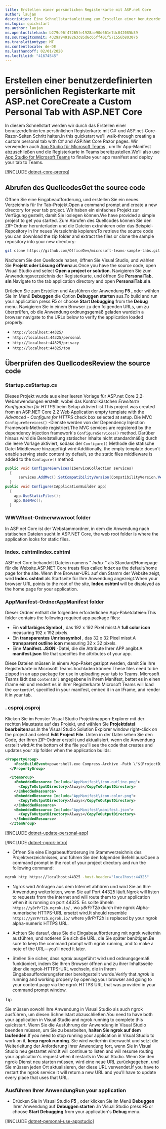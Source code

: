 ```yaml
---
title: Erstellen einer persönlichen Registerkarte mit ASP.net Core
author: laujan
description: Eine Schnellstartanleitung zum Erstellen einer benutzerdefinierten persönlichen Registerkarte mit ASP.net Core.
ms.topic: quickstart
ms.author: laujan
ms.openlocfilehash: b279c96f47265fe1928ae90d661e7dc042085b39
ms.sourcegitcommit: 4329a94918263c85d6c65ff401f571556b80307b
ms.translationtype: MT
ms.contentlocale: de-DE
ms.lasthandoff: 02/01/2020
ms.locfileid: "41674545"
---
```

# <a name="create-a-custom-personal-tab-with-aspnet-core"></a><span data-ttu-id="87bfb-103">Erstellen einer benutzerdefinierten persönlichen Registerkarte mit ASP.net Core</span><span class="sxs-lookup"><span data-stu-id="87bfb-103">Create a Custom Personal Tab with ASP.NET Core</span></span>

<span data-ttu-id="87bfb-104">In diesem Schnellstart werden wir durch das Erstellen einer benutzerdefinierten persönlichen Registerkarte mit C#-und ASP.net-Core-Razor-Seiten Schritt halten.</span><span class="sxs-lookup"><span data-stu-id="87bfb-104">In this quickstart we'll walk-through creating a custom personal tab with C# and ASP.Net Core Razor pages.</span></span> <span data-ttu-id="87bfb-105">Wir verwenden auch [App Studio für Microsoft Teams](~/concepts/build-and-test/app-studio-overview.md) , um Ihr App-Manifest abzuschließen und die Registerkarte in Teams bereitzustellen.</span><span class="sxs-lookup"><span data-stu-id="87bfb-105">We'll also use [App Studio for Microsoft Teams](~/concepts/build-and-test/app-studio-overview.md) to finalize your app manifest and deploy your tab to Teams.</span></span>

[!INCLUDE [dotnet-core-prereq](~/includes/tabs/dotnet-core-prereq.md)]

## <a name="get-the-source-code"></a><span data-ttu-id="87bfb-106">Abrufen des Quellcodes</span><span class="sxs-lookup"><span data-stu-id="87bfb-106">Get the source code</span></span>

<span data-ttu-id="87bfb-107">Öffnen Sie eine Eingabeaufforderung, und erstellen Sie ein neues Verzeichnis für Ihr Tab-Projekt.</span><span class="sxs-lookup"><span data-stu-id="87bfb-107">Open a command prompt and create a new directory for your tab project.</span></span> <span data-ttu-id="87bfb-108">Wir haben ein einfaches Projekt zur Verfügung gestellt, damit Sie loslegen können.</span><span class="sxs-lookup"><span data-stu-id="87bfb-108">We have provided a simple project to get you started.</span></span> <span data-ttu-id="87bfb-109">Zum Abrufen des Quellcodes können Sie den ZIP-Ordner herunterladen und die Dateien extrahieren oder das Beispiel-Repository in Ihr neues Verzeichnis kopieren:</span><span class="sxs-lookup"><span data-stu-id="87bfb-109">To retrieve the source code you can download the zip folder and extract the files or clone the sample repository into your new directory:</span></span>

```bash
git clone https://github.com/OfficeDev/microsoft-teams-sample-tabs.git
```

<span data-ttu-id="87bfb-110">Nachdem Sie den Quellcode haben, öffnen Sie Visual Studio, und wählen Sie **Projekt oder Lösung öffnen**aus.</span><span class="sxs-lookup"><span data-stu-id="87bfb-110">Once you have the source code, open Visual Studio and select **Open a project or solution**.</span></span> <span data-ttu-id="87bfb-111">Navigieren Sie zum Anwendungsverzeichnis der Registerkarte, und öffnen Sie **PersonalTab. sln**.</span><span class="sxs-lookup"><span data-stu-id="87bfb-111">Navigate to the tab application directory and open **PersonalTab.sln**.</span></span>

<span data-ttu-id="87bfb-112">Drücken Sie zum Erstellen und Ausführen der Anwendung **F5** , oder wählen Sie im Menü **Debuggen** die Option **Debuggen starten** aus.</span><span class="sxs-lookup"><span data-stu-id="87bfb-112">To build and run your application press **F5** or choose **Start Debugging** from the **Debug** menu.</span></span> <span data-ttu-id="87bfb-113">Navigieren Sie in einem Browser zu den folgenden URLs, um zu überprüfen, ob die Anwendung ordnungsgemäß geladen wurde:</span><span class="sxs-lookup"><span data-stu-id="87bfb-113">In a browser navigate to the URLs below to verify the application loaded properly:</span></span>

- `http://localhost:44325/`
- `http://localhost:44325/personal`
- `http://localhost:44325/privacy`
- `http://localhost:44325/tou`

## <a name="review-the-source-code"></a><span data-ttu-id="87bfb-114">Überprüfen des Quellcodes</span><span class="sxs-lookup"><span data-stu-id="87bfb-114">Review the source code</span></span>

### <a name="startupcs"></a><span data-ttu-id="87bfb-115">Startup.cs</span><span class="sxs-lookup"><span data-stu-id="87bfb-115">Startup.cs</span></span>

<span data-ttu-id="87bfb-116">Dieses Projekt wurde aus einer leeren Vorlage für ASP.net Core 2,2-Webanwendungen erstellt, wobei das Kontrollkästchen *Erweiterte Konfiguration für HTTPS* beim Setup aktiviert ist.</span><span class="sxs-lookup"><span data-stu-id="87bfb-116">This project was created from an ASP.NET Core 2.2 Web Application empty template with the *Advanced - Configure for HTTPS* check box selected at setup.</span></span> <span data-ttu-id="87bfb-117">Die MVC `ConfigureServices()` -Dienste werden von der Dependency Injection Framework-Methode registriert.</span><span class="sxs-lookup"><span data-stu-id="87bfb-117">The MVC services are registered by the dependency injection framework's `ConfigureServices()` method.</span></span> <span data-ttu-id="87bfb-118">Darüber hinaus wird die Bereitstellung statischer Inhalte nicht standardmäßig durch die leere Vorlage aktiviert, sodass der `Configure()` Methode die statische Datei Middleware hinzugefügt wird:</span><span class="sxs-lookup"><span data-stu-id="87bfb-118">Additionally, the empty template doesn't enable serving static content by default, so the static files middleware is added to the `Configure()` method:</span></span>

```csharp
public void ConfigureServices(IServiceCollection services)
  {
      services.AddMvc().SetCompatibilityVersion(CompatibilityVersion.Version_2_2);
  }
public void Configure(IApplicationBuilder app)
  {
    app.UseStaticFiles();
    app.UseMvc();
  }
```

### <a name="wwwroot-folder"></a><span data-ttu-id="87bfb-119">WWWRoot-Ordner</span><span class="sxs-lookup"><span data-stu-id="87bfb-119">wwwroot folder</span></span>

<span data-ttu-id="87bfb-120">In ASP.net Core ist der Webstammordner, in dem die Anwendung nach statischen Dateien sucht.</span><span class="sxs-lookup"><span data-stu-id="87bfb-120">In ASP.NET Core, the web root folder is where the application looks for static files.</span></span>

### <a name="indexcshtml"></a><span data-ttu-id="87bfb-121">Index. cshtml</span><span class="sxs-lookup"><span data-stu-id="87bfb-121">Index.cshtml</span></span>

<span data-ttu-id="87bfb-122">ASP.net Core behandelt Dateien namens " *Index* " als Standard/Homepage für die Website.</span><span class="sxs-lookup"><span data-stu-id="87bfb-122">ASP.NET Core treats files called *Index* as the default/home page for the site.</span></span> <span data-ttu-id="87bfb-123">Wenn Ihre Browser-URL auf den Stamm der Website zeigt, wird **Index. cshtml** als Startseite für Ihre Anwendung angezeigt.</span><span class="sxs-lookup"><span data-stu-id="87bfb-123">When your browser URL points to the root of the site, **Index.cshtml** will be displayed as the home page for your application.</span></span>

### <a name="appmanifest-folder"></a><span data-ttu-id="87bfb-124">AppManifest-Ordner</span><span class="sxs-lookup"><span data-stu-id="87bfb-124">AppManifest folder</span></span>

<span data-ttu-id="87bfb-125">Dieser Ordner enthält die folgenden erforderlichen App-Paketdateien:</span><span class="sxs-lookup"><span data-stu-id="87bfb-125">This folder contains the following required app package files:</span></span>

- <span data-ttu-id="87bfb-126">Ein **vollfarbiges Symbol** , das 192 x 192 Pixel misst.</span><span class="sxs-lookup"><span data-stu-id="87bfb-126">A **full color icon** measuring 192 x 192 pixels.</span></span>
- <span data-ttu-id="87bfb-127">Ein **transparentes Umrisssymbol** , das 32 x 32 Pixel misst.</span><span class="sxs-lookup"><span data-stu-id="87bfb-127">A **transparent outline icon** measuring 32 x 32 pixels.</span></span>
- <span data-ttu-id="87bfb-128">Eine **Manifest. JSON** -Datei, die die Attribute Ihrer APP angibt.</span><span class="sxs-lookup"><span data-stu-id="87bfb-128">A **manifest.json** file that specifies the attributes of your app.</span></span>

<span data-ttu-id="87bfb-129">Diese Dateien müssen in einem App-Paket gezippt werden, damit Sie Ihre Registerkarte in Microsoft Teams hochladen können.</span><span class="sxs-lookup"><span data-stu-id="87bfb-129">These files need to be zipped in an app package for use in uploading your tab to Teams.</span></span> <span data-ttu-id="87bfb-130">Microsoft Teams lädt das `contentUrl` angegebene in ihrem Manifest, bettet es in einen iframe ein und rendert es in ihrer Registerkarte.</span><span class="sxs-lookup"><span data-stu-id="87bfb-130">Microsoft Teams will load the `contentUrl` specified in your manifest, embed it in an IFrame, and render it in your tab.</span></span>

### <a name="csproj"></a><span data-ttu-id="87bfb-131">. csproj</span><span class="sxs-lookup"><span data-stu-id="87bfb-131">.csproj</span></span>

<span data-ttu-id="87bfb-132">Klicken Sie im Fenster Visual Studio Projektmappen-Explorer mit der rechten Maustaste auf das Projekt, und wählen Sie **Projektdatei bearbeiten**aus.</span><span class="sxs-lookup"><span data-stu-id="87bfb-132">In the Visual Studio Solution Explorer window right-click on the project and select **Edit Project File**.</span></span> <span data-ttu-id="87bfb-133">Unten in der Datei sehen Sie den Code, der Ihren ZIP-Ordner erstellt und aktualisiert, wenn die Anwendung erstellt wird:</span><span class="sxs-lookup"><span data-stu-id="87bfb-133">At the bottom of the file you'll see the code that creates and updates your zip folder when the application builds:</span></span>

```xml
<PropertyGroup>
    <PostBuildEvent>powershell.exe Compress-Archive -Path \"$(ProjectDir)AppManifest\*\" -DestinationPath \"$(TargetDir)tab.zip\" -Force</PostBuildEvent>
  </PropertyGroup>

  <ItemGroup>
    <EmbeddedResource Include="AppManifest\icon-outline.png">
      <CopyToOutputDirectory>Always</CopyToOutputDirectory>
    </EmbeddedResource>
    <EmbeddedResource Include="AppManifest\icon-color.png">
      <CopyToOutputDirectory>Always</CopyToOutputDirectory>
    </EmbeddedResource>
    <EmbeddedResource Include="AppManifest\manifest.json">
      <CopyToOutputDirectory>Always</CopyToOutputDirectory>
    </EmbeddedResource>
  </ItemGroup>
```

[!INCLUDE  [dotnet-update-personal-app](~/includes/tabs/dotnet-update-personal-app.md)]

[!INCLUDE [dotnet-ngrok-intro](~/includes/tabs/dotnet-ngrok-intro.md)]

- <span data-ttu-id="87bfb-134">Öffnen Sie eine Eingabeaufforderung im Stammverzeichnis des Projektverzeichnisses, und führen Sie den folgenden Befehl aus:</span><span class="sxs-lookup"><span data-stu-id="87bfb-134">Open a command prompt in the root of your project directory and run the following command:</span></span>

```bash
ngrok http https://localhost:44325 -host-header="localhost:44325"
```

- <span data-ttu-id="87bfb-135">Ngrok wird Anfragen aus dem Internet abhören und wird Sie an Ihre Anwendung weiterleiten, wenn Sie auf Port 44325 läuft.</span><span class="sxs-lookup"><span data-stu-id="87bfb-135">Ngrok will listen to requests from the internet and will route them to your application when it is running on port 44325.</span></span>  <span data-ttu-id="87bfb-136">Es sollte ähneln `https://y8rPrT2b.ngrok.io/` , wo *y8rPrT2b* durch ihre ngrok Alpha-numerische HTTPS-URL ersetzt wird.</span><span class="sxs-lookup"><span data-stu-id="87bfb-136">It should resemble `https://y8rPrT2b.ngrok.io/` where *y8rPrT2b* is replaced by your ngrok alpha-numeric HTTPS URL.</span></span>

- <span data-ttu-id="87bfb-137">Achten Sie darauf, dass Sie die Eingabeaufforderung mit ngrok weiterhin ausführen, und notieren Sie sich die URL, die Sie später benötigen.</span><span class="sxs-lookup"><span data-stu-id="87bfb-137">Be sure to keep the command prompt with ngrok running, and to make a note of the URL—you'll need it later.</span></span>

- <span data-ttu-id="87bfb-138">Stellen Sie sicher, dass *ngrok* ausgeführt wird und ordnungsgemäß funktioniert, indem Sie Ihren Browser öffnen und zu ihrer Inhaltsseite über die ngrok-HTTPS-URL wechseln, die in Ihrem Eingabeaufforderungsfenster bereitgestellt wurde.</span><span class="sxs-lookup"><span data-stu-id="87bfb-138">Verify that *ngrok* is running and working properly by opening your browser and going to your content page via the ngrok HTTPS URL that was provided in your command prompt window.</span></span>

>[!TIP]
><span data-ttu-id="87bfb-139">Sie müssen sowohl Ihre Anwendung in Visual Studio als auch ngrok ausführen, um diesen Schnellstart abzuschließen.</span><span class="sxs-lookup"><span data-stu-id="87bfb-139">You need to have both your application in Visual Studio and ngrok running to complete this quickstart.</span></span> <span data-ttu-id="87bfb-140">Wenn Sie die Ausführung der Anwendung in Visual Studio beenden müssen, um Sie zu bearbeiten, **halten Sie ngrok auf dem laufenden**.</span><span class="sxs-lookup"><span data-stu-id="87bfb-140">If you need to stop running your application in Visual Studio to work on it, **keep ngrok running**.</span></span> <span data-ttu-id="87bfb-141">Sie wird weiterhin überwacht und setzt die Weiterleitung der Anforderung Ihrer Anwendung fort, wenn Sie in Visual Studio neu gestartet wird.</span><span class="sxs-lookup"><span data-stu-id="87bfb-141">It will continue to listen and will resume routing your application's request when it restarts in Visual Studio.</span></span> <span data-ttu-id="87bfb-142">Wenn Sie den ngrok-Dienst neu starten müssen, wird eine neue URL zurückgegeben, und Sie müssen jeden Ort aktualisieren, der diese URL verwendet.</span><span class="sxs-lookup"><span data-stu-id="87bfb-142">If you have to restart the ngrok service it will return a new URL and you'll have to update every place that uses that URL.</span></span>

### <a name="run-your-application"></a><span data-ttu-id="87bfb-143">Ausführen Ihrer Anwendung</span><span class="sxs-lookup"><span data-stu-id="87bfb-143">Run your application</span></span>

- <span data-ttu-id="87bfb-144">Drücken Sie in Visual Studio **F5** , oder klicken Sie im Menü **Debuggen** Ihrer Anwendung auf **Debuggen starten** .</span><span class="sxs-lookup"><span data-stu-id="87bfb-144">In Visual Studio press **F5** or choose **Start Debugging** from your application's **Debug** menu.</span></span>

[!INCLUDE [dotnet-personal-use-appstudio](~/includes/tabs/dotnet-personal-use-appstudio.md)]
